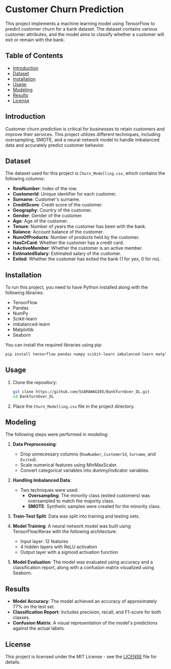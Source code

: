 # Customer Churn Prediction

This project implements a machine learning model using TensorFlow to predict customer churn for a bank dataset. The dataset contains various customer attributes, and the model aims to classify whether a customer will exit or remain with the bank.

## Table of Contents

- [Introduction](#introduction)
- [Dataset](#dataset)
- [Installation](#installation)
- [Usage](#usage)
- [Modeling](#modeling)
- [Results](#results)
- [License](#license)

## Introduction

Customer churn prediction is critical for businesses to retain customers and improve their services. This project utilizes different techniques, including oversampling, SMOTE, and a neural network model to handle imbalanced data and accurately predict customer behavior.

## Dataset

The dataset used for this project is `Churn_Modelling.csv`, which contains the following columns:

- **RowNumber**: Index of the row.
- **CustomerId**: Unique identifier for each customer.
- **Surname**: Customer's surname.
- **CreditScore**: Credit score of the customer.
- **Geography**: Country of the customer.
- **Gender**: Gender of the customer.
- **Age**: Age of the customer.
- **Tenure**: Number of years the customer has been with the bank.
- **Balance**: Account balance of the customer.
- **NumOfProducts**: Number of products held by the customer.
- **HasCrCard**: Whether the customer has a credit card.
- **IsActiveMember**: Whether the customer is an active member.
- **EstimatedSalary**: Estimated salary of the customer.
- **Exited**: Whether the customer has exited the bank (1 for yes, 0 for no).

## Installation

To run this project, you need to have Python installed along with the following libraries:

- TensorFlow
- Pandas
- NumPy
- Scikit-learn
- imbalanced-learn
- Matplotlib
- Seaborn

You can install the required libraries using pip:

```bash
pip install tensorflow pandas numpy scikit-learn imbalanced-learn matplotlib seaborn
```

## Usage

1. Clone the repository:

   ```bash
   git clone https://github.com/SSARAWAGI05/BankTurnOver_DL.git
   cd BankTurnOver_DL
   ```

2. Place the `Churn_Modelling.csv` file in the project directory.

## Modeling

The following steps were performed in modeling:

1. **Data Preprocessing**:
   - Drop unnecessary columns (`RowNumber`, `CustomerId`, `Surname`, and `Exited`).
   - Scale numerical features using MinMaxScaler.
   - Convert categorical variables into dummy/indicator variables.

2. **Handling Imbalanced Data**:
   - Two techniques were used:
     - **Oversampling**: The minority class (exited customers) was oversampled to match the majority class.
     - **SMOTE**: Synthetic samples were created for the minority class.

3. **Train-Test Split**: Data was split into training and testing sets.

4. **Model Training**: A neural network model was built using TensorFlow/Keras with the following architecture:
   - Input layer: 12 features
   - 4 hidden layers with ReLU activation
   - Output layer with a sigmoid activation function

5. **Model Evaluation**: The model was evaluated using accuracy and a classification report, along with a confusion matrix visualized using Seaborn.

## Results

- **Model Accuracy**: The model achieved an accuracy of approximately 77% on the test set.
- **Classification Report**: Includes precision, recall, and F1-score for both classes.
- **Confusion Matrix**: A visual representation of the model's predictions against the actual labels.

## License

This project is licensed under the MIT License - see the [LICENSE](LICENSE) file for details.
```
